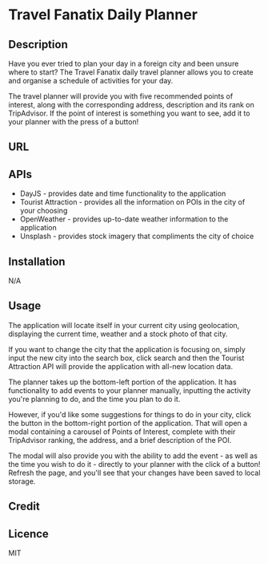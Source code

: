 # Travel Fanatix Daily Planner

## Description

Have you ever tried to plan your day in a foreign city and been unsure where to start? The Travel Fanatix daily travel planner allows you to create and organise a schedule of activities for your day.

The travel planner will provide you with five recommended points of interest, along with the corresponding address, description and its rank on TripAdvisor. If the point of interest is something you want to see, add it to your planner with the press of a button!

## URL



## APIs

- DayJS - provides date and time functionality to the application
- Tourist Attraction - provides all the information on POIs in the city of your choosing
- OpenWeather - provides up-to-date weather information to the application
- Unsplash - provides stock imagery that compliments the city of choice

## Installation

N/A

## Usage

The application will locate itself in your current city using geolocation, displaying the current time, weather and a stock photo of that city.

If you want to change the city that the application is focusing on, simply input the new city into the search box, click search and then the Tourist Attraction API will provide the application with all-new location data.

The planner takes up the bottom-left portion of the application. It has functionality to add events to your planner manually, inputting the activity you're planning to do, and the time you plan to do it. 

However, if you'd like some suggestions for things to do in your city, click the button in the bottom-right portion of the application. That will open a modal containing a carousel of Points of Interest, complete with their TripAdvisor ranking, the address, and a brief description of the POI.

The modal will also provide you with the ability to add the event - as well as the time you wish to do it - directly to your planner with the click of a button! Refresh the page, and you'll see that your changes have been saved to local storage.

## Credit

## Licence

MIT